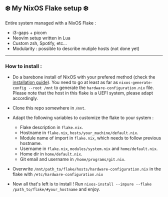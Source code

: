 ## ❄️ My NixOS Flake setup ❄️

Entire system managed with a NixOS Flake :
- i3-gaps + picom
- Neovim setup written in Lua
- Custom zsh, Spotify, etc...
- Modularity : possible to describe mutiple hosts (not done yet)

---

### How to install :

- Do a barebone install of NixOS with your prefered method (check the [installation guide](https://nixos.wiki/wiki/NixOS_Installation_Guide)). You need to go at least as far as `nixos-generate-config --root /mnt` to generate the `hardware-configuration.nix` file. Please note that the host in this flake is a UEFI system, please adapt accordingly.

- Clone this repo somewhere in `/mnt`.
- Adapt the following variables to customize the flake to your system :
    - Flake description in `flake.nix`.
    - Hostname in `flake.nix`, `hosts/your_machine/default.nix`.
    - Module name of import in `flake.nix`, which needs to follow previous hostname.
    - Username in `flake.nix`, `modules/system.nix` and `home/default.nix`.
    - Home dir in `home/default.nix`.
    - Git email and username in `/home/programs/git.nix`.
- Overwrite `/mnt/path_to/flake/hosts/hardware-configuration.nix` in the flake with `/etc/hardware-configuration.nix`
- Now all that's left is to install ! Run `nixos-install --impure --flake /path_to/flake/#your_hostname` and enjoy.
